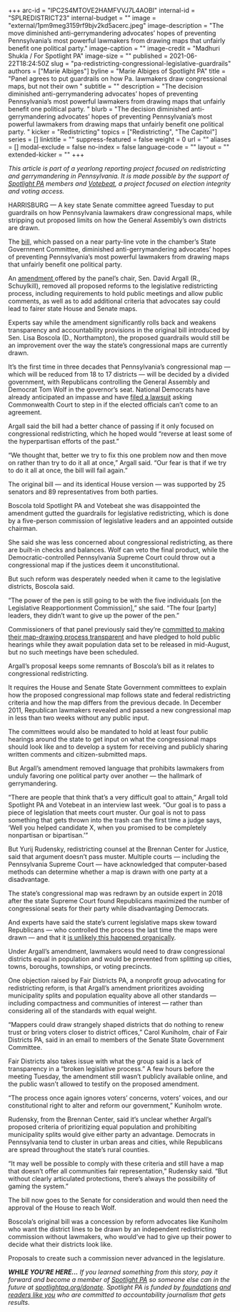 +++
arc-id = "IPC2S4MTOVE2HAMFVVJ7L4AOBI"
internal-id = "SPLREDISTRICT23"
internal-budget = ""
image = "external/1pm9meg3159rf9bjv2kd5acerc.jpeg"
image-description = "The move diminished anti-gerrymandering advocates’ hopes of preventing Pennsylvania’s most powerful lawmakers from drawing maps that unfairly benefit one political party."
image-caption = ""
image-credit = "Madhuri Shukla / For Spotlight PA"
image-size = ""
published = 2021-06-22T18:24:50Z
slug = "pa-redistricting-congressional-legislative-guardrails"
authors = ["Marie Albiges"]
byline = "Marie Albiges of Spotlight PA"
title = "Panel agrees to put guardrails on how Pa. lawmakers draw congressional maps, but not their own "
subtitle = ""
description = "The decision diminished anti-gerrymandering advocates’ hopes of preventing Pennsylvania’s most powerful lawmakers from drawing maps that unfairly benefit one political party. "
blurb = "The decision diminished anti-gerrymandering advocates’ hopes of preventing Pennsylvania’s most powerful lawmakers from drawing maps that unfairly benefit one political party. "
kicker = "Redistricting"
topics = ["Redistricting", "The Capitol"]
series = []
linktitle = ""
suppress-featured = false
weight = 0
url = ""
aliases = []
modal-exclude = false
no-index = false
language-code = ""
layout = ""
extended-kicker = ""
+++

<i>This article is part of a yearlong reporting project focused on redistricting and gerrymandering in Pennsylvania. It is made possible by the support of </i><a href="https://www.spotlightpa.org/"><i>Spotlight PA</i></a><i> members and </i><a href="https://votebeat.org/"><i>Votebeat</i></a><i>, a project focused on election integrity and voting access.</i>

HARRISBURG — A key state Senate committee agreed Tuesday to put guardrails on how Pennsylvania lawmakers draw congressional maps, while stripping out proposed limits on how the General Assembly’s own districts are drawn.

The <a href="https://www.legis.state.pa.us/cfdocs/billInfo/BillInfo.cfm?syear=2021&sind=0&body=S&type=B&bn=222">bill,</a> which passed on a near party-line vote in the chamber’s State Government Committee, diminished anti-gerrymandering advocates’ hopes of preventing Pennsylvania’s most powerful lawmakers from drawing maps that unfairly benefit one political party.

An <a href="https://www.legis.state.pa.us/CFDOCS/Legis/HA/Public/HaCheck.cfm?txtType=HTM&sYear=2021&sInd=0&body=S&type=B&bn=0222&pn=0268&aYear=2021&an=01777">amendment </a>offered by the panel’s chair, Sen. David Argall (R., Schuylkill), removed all proposed reforms to the legislative redistricting process, including requirements to hold public meetings and allow public comments, as well as to add additional criteria that advocates say could lead to fairer state House and Senate maps.

<script src="https://www.spotlightpa.org/embed.js" async></script><div data-spl-embed-version="1" data-spl-src="https://www.spotlightpa.org/embeds/newsletter/"></div>

Experts say while the amendment significantly rolls back and weakens transparency and accountability provisions in the original bill introduced by Sen. Lisa Boscola (D., Northampton), the proposed guardrails would still be an improvement over the way the state’s congressional maps are currently drawn.

It’s the first time in three decades that Pennsylvania’s congressional map — which will be reduced from 18 to 17 districts — will be decided by a divided government, with Republicans controlling the General Assembly and Democrat Tom Wolf in the governor’s seat. National Democrats have already anticipated an impasse and have <a href="https://www.spotlightpa.org/news/2021/04/pa-redistricting-congressional-map-lawsuit-marc-elias-census-data/">filed a lawsuit</a> asking Commonwealth Court to step in if the elected officials can’t come to an agreement.

Argall said the bill had a better chance of passing if it only focused on congressional redistricting, which he hoped would “reverse at least some of the hyperpartisan efforts of the past.”

“We thought that, better we try to fix this one problem now and then move on rather than try to do it all at once,” Argall said. “Our fear is that if we try to do it all at once, the bill will fail again.”

The original bill — and its identical House version — was supported by 25 senators and 89 representatives from both parties.

Boscola told Spotlight PA and Votebeat she was disappointed the amendment gutted the guardrails for legislative redistricting, which is done by a five-person commission of legislative leaders and an appointed outside chairman.

She said she was less concerned about congressional redistricting, as there are built-in checks and balances. Wolf can veto the final product, while the Democratic-controlled Pennsylvania Supreme Court could throw out a congressional map if the justices deem it unconstitutional.

But such reform was desperately needed when it came to the legislative districts, Boscola said.

“The power of the pen is still going to be with the five individuals [on the Legislative Reapportionment Commission],” she said. “The four [party] leaders, they didn’t want to give up the power of the pen.”

Commissioners of that panel previously said they’re <a href="https://www.spotlightpa.org/news/2021/05/pa-redistricting-commission-supreme-court-picks-chair-mark-nordenberg/">committed to making their map-drawing process transparent</a> and have pledged to hold public hearings while they await population data set to be released in mid-August, but no such meetings have been scheduled.

Argall’s proposal keeps some remnants of Boscola’s bill as it relates to congressional redistricting.

It requires the House and Senate State Government committees to explain how the proposed congressional map follows state and federal redistricting criteria and how the map differs from the previous decade. In December 2011, Republican lawmakers revealed and passed a new congressional map in less than two weeks without any public input.

The committees would also be mandated to hold at least four public hearings around the state to get input on what the congressional maps should look like and to develop a system for receiving and publicly sharing written comments and citizen-submitted maps.

But Argall’s amendment removed language that prohibits lawmakers from unduly favoring one political party over another — the hallmark of gerrymandering.

“There are people that think that’s a very difficult goal to attain,” Argall told Spotlight PA and Votebeat in an interview last week. “Our goal is to pass a piece of legislation that meets court muster. Our goal is not to pass something that gets thrown into the trash can the first time a judge says, ‘Well you helped candidate X, when you promised to be completely nonpartisan or bipartisan.’”

But Yurij Rudensky, redistricting counsel at the Brennan Center for Justice, said that argument doesn’t pass muster. Multiple courts — including the Pennsylvania Supreme Court — have acknowledged that computer-based methods can determine whether a map is drawn with one party at a disadvantage.

The state’s congressional map was redrawn by an outside expert in 2018 after the state Supreme Court found Republicans maximized the number of congressional seats for their party while disadvantaging Democrats.

And experts have said the state’s current legislative maps skew toward Republicans — who controlled the process the last time the maps were drawn — and that it <a href="https://www.spotlightpa.org/news/2021/05/pa-house-senate-political-maps-gerrymandered-math-tests-republican-majorities/">is unlikely this happened organically</a>.

Under Argall’s amendment, lawmakers would need to draw congressional districts equal in population and would be prevented from splitting up cities, towns, boroughs, townships, or voting precincts.

One objection raised by Fair Districts PA, a nonprofit group advocating for redistricting reform, is that Argall’s amendment prioritizes avoiding municipality splits and population equality above all other standards — including compactness and communities of interest — rather than considering all of the standards with equal weight.

“Mappers could draw strangely shaped districts that do nothing to renew trust or bring voters closer to district offices,” Carol Kuniholm, chair of Fair Districts PA, said in an email to members of the Senate State Government Committee.

Fair Districts also takes issue with what the group said is a lack of transparency in a “broken legislative process.” A few hours before the meeting Tuesday, the amendment still wasn’t publicly available online, and the public wasn’t allowed to testify on the proposed amendment.

<script src="https://www.spotlightpa.org/embed.js" async></script><div data-spl-embed-version="1" data-spl-src="https://www.spotlightpa.org/embeds/donate/?teaser_text=If%20you%20learned%20something%20from%20this%20report%2C%20pay%20it%20forward%20and%20become%20a%20member%20of%20Spotlight%20PA%20so%20someone%20else%20can%20in%20the%20future."></div>

“The process once again ignores voters’ concerns, voters’ voices, and our constitutional right to alter and reform our government,” Kuniholm wrote.

Rudensky, from the Brennan Center, said it’s unclear whether Argall’s proposed criteria of prioritizing equal population and prohibiting municipality splits would give either party an advantage. Democrats in Pennsylvania tend to cluster in urban areas and cities, while Republicans are spread throughout the state’s rural counties.

“It may well be possible to comply with these criteria and still have a map that doesn’t offer all communities fair representation,” Rudensky said. “But without clearly articulated protections, there’s always the possibility of gaming the system.”

The bill now goes to the Senate for consideration and would then need the approval of the House to reach Wolf.

Boscola’s original bill was a concession by reform advocates like Kuniholm who want the district lines to be drawn by an independent redistricting commission without lawmakers, who would’ve had to give up their power to decide what their districts look like.

Proposals to create such a commission never advanced in the legislature.

<i><b>WHILE YOU’RE HERE...</b></i><i> If you learned something from this story, pay it forward and become a member of </i><a href="https://www.spotlightpa.org/"><i>Spotlight PA</i></a><i> so someone else can in the future at </i><a href="https://www.spotlightpa.org/donate"><i>spotlightpa.org/donate</i></a><i>. Spotlight PA is funded by</i><a href="https://www.spotlightpa.org/support"><i> foundations</i></a><i> </i><a href="https://www.spotlightpa.org/support"><i>and readers like you</i></a><i> who are committed to accountability journalism that gets results.</i>
